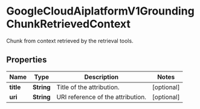 

# GoogleCloudAiplatformV1GroundingChunkRetrievedContext

Chunk from context retrieved by the retrieval tools.

## Properties

| Name | Type | Description | Notes |
|------------ | ------------- | ------------- | -------------|
|**title** | **String** | Title of the attribution. |  [optional] |
|**uri** | **String** | URI reference of the attribution. |  [optional] |



